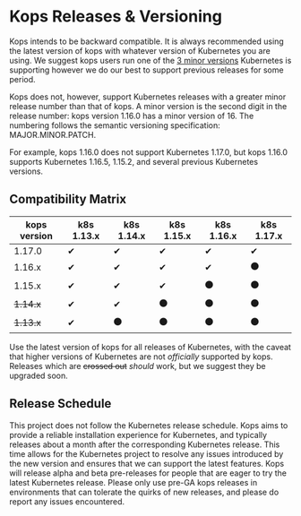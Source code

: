 # Kops Releases & Versioning

Kops intends to be backward compatible.  It is always recommended using the
latest version of kops with whatever version of Kubernetes you are using.  We suggest
kops users run one of the [3 minor versions](https://github.com/kubernetes/community/blob/master/contributors/design-proposals/release/versioning.md#supported-releases-and-component-skew) Kubernetes is supporting however we
do our best to support previous releases for some period.

Kops does not, however, support Kubernetes releases with a greater minor release number
than that of kops. A minor version is the second digit in the
release number: kops version 1.16.0 has a minor version of 16. The numbering
follows the semantic versioning specification: MAJOR.MINOR.PATCH.

For example, kops 1.16.0 does not support Kubernetes 1.17.0, but kops 1.16.0
supports Kubernetes 1.16.5, 1.15.2, and several previous Kubernetes versions.

## Compatibility Matrix

| kops version  | k8s 1.13.x | k8s 1.14.x | k8s 1.15.x | k8s 1.16.x | k8s 1.17.x |
|---------------|------------|------------|------------|------------|------------|
| 1.17.0        | ✔          | ✔          | ✔          | ✔          | ✔          |
| 1.16.x        | ✔          | ✔          | ✔          | ✔          | ⚫         |
| 1.15.x        | ✔          | ✔          | ✔          | ⚫         | ⚫         |
| ~~1.14.x~~    | ✔          | ✔          | ⚫         | ⚫         | ⚫         |
| ~~1.13.x~~    | ✔          | ⚫         | ⚫         | ⚫         | ⚫         |


Use the latest version of kops for all releases of Kubernetes, with the caveat
that higher versions of Kubernetes are not _officially_ supported by kops.
Releases which are ~~crossed out~~ _should_ work, but we suggest they be upgraded soon.

## Release Schedule

This project does not follow the Kubernetes release schedule. Kops aims to
provide a reliable installation experience for Kubernetes, and typically
releases about a month after the corresponding Kubernetes release. This time
allows for the Kubernetes project to resolve any issues introduced by the new
version and ensures that we can support the latest features. Kops will release
alpha and beta pre-releases for people that are eager to try the latest
Kubernetes release.  Please only use pre-GA kops releases in environments that
can tolerate the quirks of new releases, and please do report any issues
encountered.
